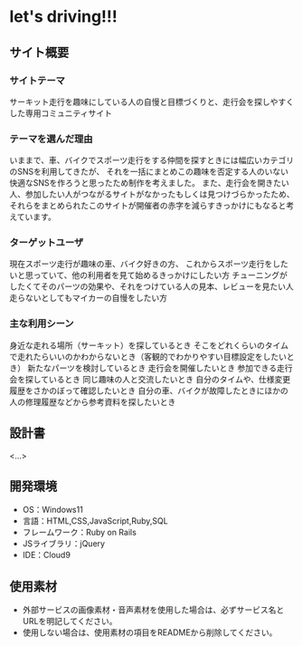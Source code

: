 # let's driving!!!

## サイト概要
### サイトテーマ
サーキット走行を趣味にしている人の自慢と目標づくりと、走行会を探しやすくした専用コミュニティサイト

### テーマを選んだ理由
いままで、車、バイクでスポーツ走行をする仲間を探すときには幅広いカテゴリのSNSを利用してきたが、
それを一括にまとめこの趣味を否定する人のいない快適なSNSを作ろうと思ったため制作を考えました。
また、走行会を開きたい人、参加したい人がつながるサイトがなかったもしくは見つけづらかったため、
それらをまとめられたこのサイトが開催者の赤字を減らすきっかけにもなると考えています。

### ターゲットユーザ
現在スポーツ走行が趣味の車、バイク好きの方、
これからスポーツ走行をしたいと思っていて、他の利用者を見て始めるきっかけにしたい方
チューニングがしたくてそのパーツの効果や、それをつけている人の見本、レビューを見たい人
走らないとしてもマイカーの自慢をしたい方

### 主な利用シーン
身近な走れる場所（サーキット）を探しているとき
そこをどれくらいのタイムで走れたらいいのかわからないとき（客観的でわかりやすい目標設定をしたいとき）
新たなパーツを検討しているとき
走行会を開催したいとき
参加できる走行会を探しているとき
同じ趣味の人と交流したいとき
自分のタイムや、仕様変更履歴をさかのぼって確認したいとき
自分の車、バイクが故障したときにほかの人の修理履歴などから参考資料を探したいとき

## 設計書
<...>

## 開発環境
- OS：Windows11　
- 言語：HTML,CSS,JavaScript,Ruby,SQL
- フレームワーク：Ruby on Rails
- JSライブラリ：jQuery
- IDE：Cloud9

## 使用素材
- 外部サービスの画像素材・音声素材を使用した場合は、必ずサービス名とURLを明記してください。
- 使用しない場合は、使用素材の項目をREADMEから削除してください。
